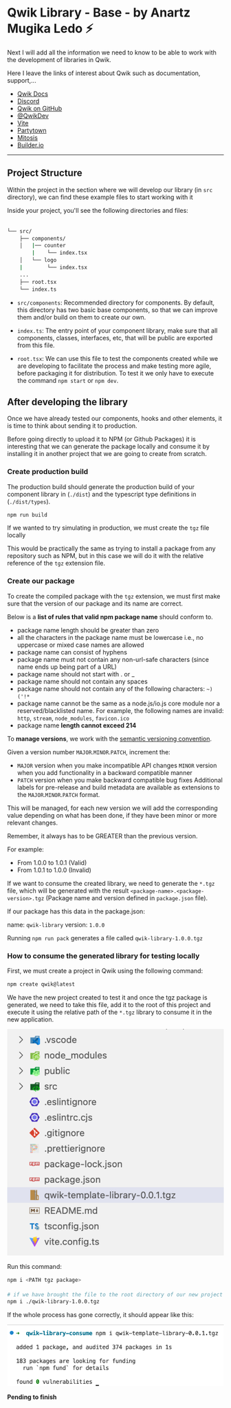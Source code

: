 # Qwik Library - Base - by Anartz Mugika Ledo ⚡️

Next I will add all the information we need to know to be able to work with the development of libraries in Qwik.

Here I leave the links of interest about Qwik such as documentation, support,...

- [Qwik Docs](https://qwik.builder.io/)
- [Discord](https://qwik.builder.io/chat)
- [Qwik on GitHub](https://github.com/BuilderIO/qwik)
- [@QwikDev](https://twitter.com/QwikDev)
- [Vite](https://vitejs.dev/)
- [Partytown](https://partytown.builder.io/)
- [Mitosis](https://github.com/BuilderIO/mitosis)
- [Builder.io](https://www.builder.io/)

---

## Project Structure

Within the project in the section where we will develop our library (in `src` directory), we can find these example files to start working with it

Inside your project, you'll see the following directories and files:

```bash

└── src/
    ├── components/
    │   |── counter
        |    └── index.tsx
    │   └── logo
    |        └── index.tsx
    ...
    ├── root.tsx
    └── index.ts
```

- `src/components`: Recommended directory for components. By default, this directory has two basic base components, so that we can improve them and/or build on them to create our own.

- `index.ts`: The entry point of your component library, make sure that all components, classes, interfaces, etc, that will be public are exported from this file.

- `root.tsx`: We can use this file to test the components created while we are developing to facilitate the process and make testing more agile, before packaging it for distribution. To test it we only have to execute the command `npm start` or `npm dev`.


## After developing the library

Once we have already tested our components, hooks and other elements, it is time to think about sending it to production.

Before going directly to upload it to NPM (or Github Packages) it is interesting that we can generate the package locally and consume it by installing it in another project that we are going to create from scratch.

### Create production build

The production build should generate the production build of your component library in (`./dist`) and the typescript type definitions in (`./dist/types`).

```bash
npm run build
```

If we wanted to try simulating in production, we must create the `tgz` file locally

This would be practically the same as trying to install a package from any repository such as NPM, but in this case we will do it with the relative reference of the `tgz` extension file.

### Create our package

To create the compiled package with the `tgz` extension, we must first make sure that the version of our package and its name are correct.

Below is a **list of rules that valid npm package name** should conform to.

- package name length should be greater than zero
- all the characters in the package name must be lowercase i.e., no uppercase or mixed case names are allowed
- package name can consist of hyphens
- package name must not contain any non-url-safe characters (since name ends up being part of a URL)
- package name should not start with . or _
- package name should not contain any spaces
- package name should not contain any of the following characters: `~)('!*`
- package name cannot be the same as a node.js/io.js core module nor a reserved/blacklisted name. For example, the following names are invalid: `http`, `stream`, `node_modules`, `favicon.ico`
- package name **length cannot exceed 214**

To **manage versions**, we work with the [semantic versioning convention](https://semver.org/).

Given a version number `MAJOR`.`MINOR`.`PATCH`, increment the:

- `MAJOR` version when you make incompatible API changes
`MINOR` version when you add functionality in a backward compatible manner
- `PATCH` version when you make backward compatible bug fixes
Additional labels for pre-release and build metadata are available as extensions to the `MAJOR`.`MINOR`.`PATCH` format.

This will be managed, for each new version we will add the corresponding value depending on what has been done, if they have been minor or more relevant changes.

Remember, it always has to be GREATER than the previous version.

For example:

- From 1.0.0 to 1.0.1 (Valid)
- From 1.0.1 to 1.0.0 (Invalid)

If we want to consume the created library, we need to generate the `*.tgz` file, which will be generated with the result `<package-name>.<package-version>.tgz` (Package name and version defined in `package.json` file).

If our package has this data in the package.json:

name: `qwik-library`
version: `1.0.0`

Running `npm run pack` generates a file called `qwik-library-1.0.0.tgz`


### How to consume the generated library for testing locally

First, we must create a project in Qwik using the following command:

```bash
npm create qwik@latest
```

We have the new project created to test it and once the tgz package is generated, we need to take this file, add it to the root of this project and execute it using the relative path of the `*.tgz` library to consume it in the new application.

!['New project that use to consume library](docs/screens/01-new-project.png)

Run this command:

```bash
npm i <PATH tgz package> 

# if we have brought the file to the root directory of our new project
npm i ./qwik-library-1.0.0.tgz
```

If the whole process has gone correctly, it should appear like this:

![Install proccess OK](docs/screens/02-install-ok.png)

**Pending to finish**
